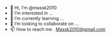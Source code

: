 - 👋 Hi, I’m @massk2010
- 👀 I’m interested in ...
- 🌱 I’m currently learning ...
- 💞️ I’m looking to collaborate on ...
- 📫 How to reach me . Massk2010@gmail.com

<!---
massk2010/massk2010 is a ✨ special ✨ repository because its `README.md` (this file) appears on your GitHub profile.
You can click the Preview link to take a look at your changes.
--->
